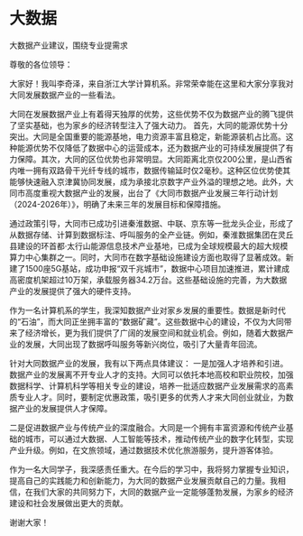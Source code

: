 # 大数据

大数据产业建议，围绕专业提需求


尊敬的各位领导：

大家好！我叫李奇泽，来自浙江大学计算机系。非常荣幸能在这里和大家分享我对大同发展数据产业的一些看法。

大同在发展数据产业上有着得天独厚的优势，这些优势不仅为数据产业的腾飞提供了坚实基础，也为家乡的经济转型注入了强大动力。
首先，大同的能源优势十分突出。大同是全国重要的能源基地，电力资源丰富且稳定，新能源装机占比高。这种能源优势不仅降低了数据中心的运营成本，还为数据产业的可持续发展提供了有力保障。其次，大同的区位优势也非常明显。大同距离北京仅200公里，是山西省内唯一拥有双路骨干光纤专线的城市，数据传输延时仅2毫秒。这种区位优势使其能够快速融入京津冀协同发展，成为承接北京数字产业外溢的理想之地。此外，大同市高度重视大数据产业的发展，出台了《大同市数据产业发展三年行动计划（2024-2026年）》，明确了未来三年的发展目标和保障措施。

通过政策引导，大同市已成功引进秦淮数据、中联、京东等一批龙头企业，形成了从数据存储、计算到数据标注、呼叫服务的全产业链。例如，秦淮数据集团在灵丘县建设的环首都·太行山能源信息技术产业基地，已成为全球规模最大的超大规模算力中心集群之一。同时，大同市在数字基础设施建设方面也取得了显著成效。新建了1500座5G基站，成功申报“双千兆城市”，数据中心项目加速推进，累计建成高密度机架超过10万架，承载服务器34.2万台。这些基础设施的完善，为大数据产业的发展提供了强大的硬件支持。

作为一名计算机系的学生，我深知数据产业对家乡发展的重要性。数据是新时代的“石油”，而大同正坐拥丰富的“数据矿藏”。这些数据中心的建设，不仅为大同带来了经济增长，更为我们提供了广阔的发展空间和就业机会。例如，随着大数据产业的发展，大同出现了数据呼叫服务等新兴岗位，吸引了大量青年回流。

针对大同数据产业的发展，我有以下两点具体建议：
一是加强人才培养和引进。数据产业的发展离不开专业人才的支持。大同可以依托本地高校和职业院校，加强数据科学、计算机科学等相关专业的建设，培养一批适应数据产业发展需求的高素质专业人才。同时，要制定优惠政策，吸引更多的优秀人才来大同创业就业，为数据产业的发展提供人才保障。

二是促进数据产业与传统产业的深度融合。大同是一个拥有丰富资源和传统产业基础的城市，可以通过大数据、人工智能等技术，推动传统产业的数字化转型，实现产业升级。例如，在文旅领域，通过数据技术优化旅游服务，提升游客体验。

作为一名大同学子，我深感责任重大。在今后的学习中，我将努力掌握专业知识，提高自己的实践能力和创新能力，为大同的数据产业发展贡献自己的力量。我相信，在我们大家的共同努力下，大同的数据产业一定能够蓬勃发展，为家乡的经济建设和社会发展做出更大的贡献。

谢谢大家！ 